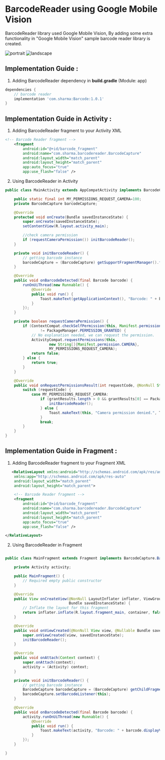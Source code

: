 # BarcodeReader using Google Mobile Vision

BarcodeReader library used Google Mobile Vision, By adding some extra functionality in "Google Mobile Vision" sample barcode reader library is created.

![portrait](https://user-images.githubusercontent.com/37363651/44333590-d32b3100-a48c-11e8-9e1a-4ca0e11aa587.png)  ![landscape](https://user-images.githubusercontent.com/37363651/44333508-9c551b00-a48c-11e8-9e9f-67f704217104.png)


Implementation Guide :
-----------------------------------------

1. Adding BarcodeReader dependency in **build.gradle** (Module: app)
```gradle
dependencies {
    // barcode reader
    implementation 'com.sharma:Barcode:1.0.1'
}
```
Implementation Guide in Activity :
-----------------------------------------

1. Adding BarcodeReader fragment to your Activity XML
```xml
<!-- Barcode Reader fragment -->
    <fragment
        android:id="@+id/barcode_fragment"
        android:name="com.sharma.barcodereader.BarcodeCapture"
        android:layout_width="match_parent"
        android:layout_height="match_parent"
        app:auto_focus="true"
        app:use_flash="false" />
```

2. Using BarcodeReader in Activity

```java
public class MainActivity extends AppCompatActivity implements BarcodeCapture.BarcodeCaptureListener {

    public static final int MY_PERMISSIONS_REQUEST_CAMERA=100;
    private BarcodeCapture barcodeCapture;

    @Override
    protected void onCreate(Bundle savedInstanceState) {
        super.onCreate(savedInstanceState);
        setContentView(R.layout.activity_main);

        //check camera permission
        if (requestCameraPermission()) initBarcodeReader();
    }

    private void initBarcodeReader() {
        // getting barcode instance
        barcodeCapture = (BarcodeCapture) getSupportFragmentManager().findFragmentById(R.id.barcode_fragment);
    }

    @Override
    public void onBarcodeDetected(final Barcode barcode) {
        runOnUiThread(new Runnable() {
            @Override
            public void run() {
                Toast.makeText(getApplicationContext(), "Barcode: " + barcode.displayValue, Toast.LENGTH_SHORT).show();
            }
        });
    }

    private boolean requestCameraPermission() {
        if (ContextCompat.checkSelfPermission(this, Manifest.permission.CAMERA)
                != PackageManager.PERMISSION_GRANTED) {
            // No explanation needed, we can request the permission.
            ActivityCompat.requestPermissions(this,
                    new String[]{Manifest.permission.CAMERA},
                    MY_PERMISSIONS_REQUEST_CAMERA);
            return false;
        } else {
            return true;
        }
    }

    @Override
    public void onRequestPermissionsResult(int requestCode, @NonNull String[] permissions, @NonNull int[] grantResults) {
        switch (requestCode) {
            case MY_PERMISSIONS_REQUEST_CAMERA:
                if (grantResults.length > 0 && grantResults[0] == PackageManager.PERMISSION_GRANTED) {
                    initBarcodeReader();
                } else {
                    Toast.makeText(this, "Camera permission denied.", Toast.LENGTH_LONG).show();
                }
                break;
        }
    }
}
```

Implementation Guide in Fragment :
-----------------------------------------

1. Adding BarcodeReader fragment to your Fragment XML

```xml
   <RelativeLayout xmlns:android="http://schemas.android.com/apk/res/android"
    xmlns:app="http://schemas.android.com/apk/res-auto"
    android:layout_width="match_parent"
    android:layout_height="match_parent">

    <!-- Barcode Reader fragment -->
    <fragment
        android:id="@+id/barcode_fragment"
        android:name="com.sharma.barcodereader.BarcodeCapture"
        android:layout_width="match_parent"
        android:layout_height="match_parent"
        app:auto_focus="true"
        app:use_flash="false" />

</RelativeLayout>
```

2. Using BarcodeReader in Fragment

```java

public class MainFragment extends Fragment implements BarcodeCapture.BarcodeCaptureListener {

    private Activity activity;

    public MainFragment() {
        // Required empty public constructor
    }

    @Override
    public View onCreateView(@NonNull LayoutInflater inflater, ViewGroup container,
                             Bundle savedInstanceState) {
        // Inflate the layout for this fragment
        return inflater.inflate(R.layout.fragment_main, container, false);
    }

    @Override
    public void onViewCreated(@NonNull View view, @Nullable Bundle savedInstanceState) {
        super.onViewCreated(view, savedInstanceState);
        initBarcodeReader();
    }

    @Override
    public void onAttach(Context context) {
        super.onAttach(context);
        activity = (Activity) context;
    }

    private void initBarcodeReader() {
        // getting barcode instance
        BarcodeCapture barcodeCapture = (BarcodeCapture) getChildFragmentManager().findFragmentById(R.id.barcode_fragment);
        barcodeCapture.setBarcodeListener(this);
    }

    @Override
    public void onBarcodeDetected(final Barcode barcode) {
        activity.runOnUiThread(new Runnable() {
            @Override
            public void run() {
                Toast.makeText(activity, "Barcode: " + barcode.displayValue, Toast.LENGTH_SHORT).show();
            }
        });
    }

}

```
